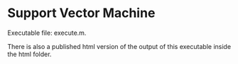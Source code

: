 # Support Vector Machine

Executable file: execute.m.

There is also a published html version of the output of this executable inside the html folder.


